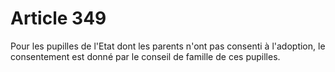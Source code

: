 # Article 349

Pour les pupilles de l'Etat dont les parents n'ont pas consenti à l'adoption, le consentement est donné par le conseil de famille de ces pupilles.